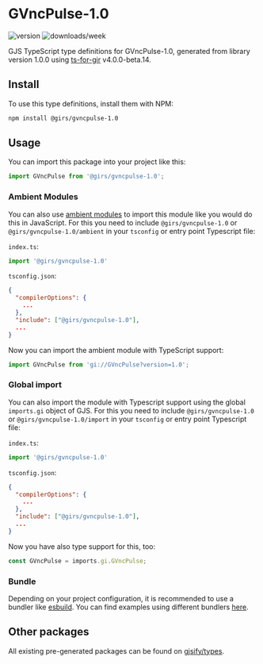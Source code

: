
# GVncPulse-1.0

![version](https://img.shields.io/npm/v/@girs/gvncpulse-1.0)
![downloads/week](https://img.shields.io/npm/dw/@girs/gvncpulse-1.0)


GJS TypeScript type definitions for GVncPulse-1.0, generated from library version 1.0.0 using [ts-for-gir](https://github.com/gjsify/ts-for-gir) v4.0.0-beta.14.


## Install

To use this type definitions, install them with NPM:
```bash
npm install @girs/gvncpulse-1.0
```

## Usage

You can import this package into your project like this:
```ts
import GVncPulse from '@girs/gvncpulse-1.0';
```

### Ambient Modules

You can also use [ambient modules](https://github.com/gjsify/ts-for-gir/tree/main/packages/cli#ambient-modules) to import this module like you would do this in JavaScript.
For this you need to include `@girs/gvncpulse-1.0` or `@girs/gvncpulse-1.0/ambient` in your `tsconfig` or entry point Typescript file:

`index.ts`:
```ts
import '@girs/gvncpulse-1.0'
```

`tsconfig.json`:
```json
{
  "compilerOptions": {
    ...
  },
  "include": ["@girs/gvncpulse-1.0"],
  ...
}
```

Now you can import the ambient module with TypeScript support: 

```ts
import GVncPulse from 'gi://GVncPulse?version=1.0';
```

### Global import

You can also import the module with Typescript support using the global `imports.gi` object of GJS.
For this you need to include `@girs/gvncpulse-1.0` or `@girs/gvncpulse-1.0/import` in your `tsconfig` or entry point Typescript file:

`index.ts`:
```ts
import '@girs/gvncpulse-1.0'
```

`tsconfig.json`:
```json
{
  "compilerOptions": {
    ...
  },
  "include": ["@girs/gvncpulse-1.0"],
  ...
}
```

Now you have also type support for this, too:

```ts
const GVncPulse = imports.gi.GVncPulse;
```

### Bundle

Depending on your project configuration, it is recommended to use a bundler like [esbuild](https://esbuild.github.io/). You can find examples using different bundlers [here](https://github.com/gjsify/ts-for-gir/tree/main/examples).

## Other packages

All existing pre-generated packages can be found on [gjsify/types](https://github.com/gjsify/types).

